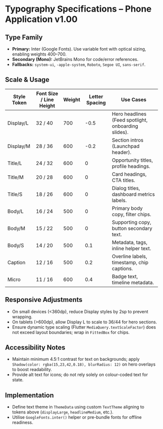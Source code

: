 # Typography Specifications – Phone Application v1.00

## Type Family
- **Primary:** Inter (Google Fonts). Use variable font with optical sizing, enabling weights 400–700.
- **Secondary (Mono):** JetBrains Mono for code/error references.
- **Fallbacks:** `system-ui`, `-apple-system`, `Roboto`, `Segoe UI`, `sans-serif`.

## Scale & Usage
| Style Token | Font Size / Line Height | Weight | Letter Spacing | Use Cases |
| --- | --- | --- | --- | --- |
| Display/L | 32 / 40 | 700 | -0.5 | Hero headlines (Feed spotlight, onboarding slides). |
| Display/M | 28 / 36 | 600 | -0.2 | Section intros (Launchpad header). |
| Title/L | 24 / 32 | 600 | 0 | Opportunity titles, profile headings. |
| Title/M | 20 / 28 | 600 | 0 | Card headings, CTA titles. |
| Title/S | 18 / 26 | 600 | 0 | Dialog titles, dashboard metrics labels. |
| Body/L | 16 / 24 | 500 | 0 | Primary body copy, filter chips. |
| Body/M | 15 / 22 | 500 | 0 | Supporting copy, button secondary text. |
| Body/S | 14 / 20 | 500 | 0.1 | Metadata, tags, inline helper text. |
| Caption | 12 / 16 | 500 | 0.2 | Overline labels, timestamp, chip captions. |
| Micro | 11 / 16 | 600 | 0.4 | Badge text, timeline metadata. |

## Responsive Adjustments
- On small devices (<360dp), reduce Display styles by 2sp to prevent wrapping.
- On tablets (>600dp), allow Display L to scale to 36/44 for hero sections.
- Ensure dynamic type scaling (Flutter `MediaQuery.textScaleFactor`) does not exceed layout boundaries; wrap in `FittedBox` for chips.

## Accessibility Notes
- Maintain minimum 4.5:1 contrast for text on backgrounds; apply `Shadow(color: rgba(15,23,42,0.18), blurRadius: 12)` on hero overlays to boost readability.
- Provide alt text for icons; do not rely solely on colour-coded text for state.

## Implementation
- Define text theme in `ThemeData` using custom `TextTheme` aligning to tokens above (`displayLarge`, `headlineMedium`, etc.).
- Utilise `GoogleFonts.inter()` helper or pre-bundle fonts for offline readiness.
